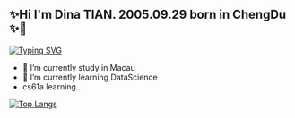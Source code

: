 ## ✨Hi I'm Dina TIAN. 2005.09.29 born in ChengDu ✨👋

[![Typing SVG](https://readme-typing-svg.demolab.com?font=Fira+Code&weight=500&size=24&pause=1000&color=F775AD&width=435&lines=In+all+the+shabby+fading;please+shine+forever)](https://git.io/typing-svg)

- 🔭 I’m currently study in Macau
- 🌱 I’m currently learning DataScience
- cs61a learning...

[![Top Langs](https://github-readme-stats.vercel.app/api/top-langs/?username=MoYanTIN&layout=compact)](https://github.com/anuraghazra/github-readme-stats)
